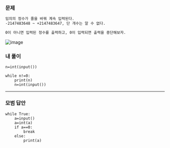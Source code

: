### 문제 
```sh
임의의 정수가 줄을 바꿔 계속 입력된다.
-2147483648 ~ +2147483647, 단 개수는 알 수 없다.

0이 아니면 입력된 정수를 출력하고, 0이 입력되면 출력을 중단해보자.
```
![image](https://user-images.githubusercontent.com/58898466/149082632-cceec208-dcc4-4f93-8ad9-e54f81ff47dd.png)


### 내 풀이
~~~
n=int(input())

while n!=0:
    print(n)
    n=int(input())
~~~

***
### 모범 답안
~~~
while True:
    a=input()
    a=int(a)
    if a==0:
        break
    else:
        print(a)
~~~ 


